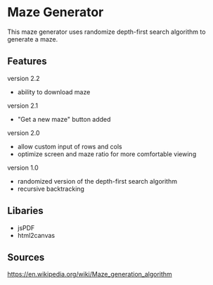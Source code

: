 # Maze Generator
This maze generator uses randomize depth-first search algorithm to generate a maze.

## Features
version 2.2 <br>
- ability to download maze <br>

version 2.1 <br>
- "Get a new maze" button added <br>

version 2.0 <br>
- allow custom input of rows and cols <br>
- optimize screen and maze ratio for more comfortable viewing <br>

version 1.0 <br>
- randomized version of the depth-first search algorithm <br>
- recursive backtracking <br>

## Libaries
- jsPDF
- html2canvas

## Sources
https://en.wikipedia.org/wiki/Maze_generation_algorithm
